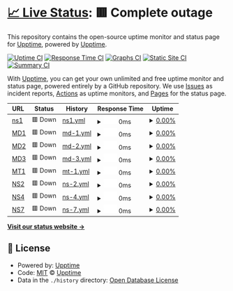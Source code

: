 # [📈 Live Status](https://upptime.github.io/upptime): <!--live status--> **🟥 Complete outage**

This repository contains the open-source uptime monitor and status page for [Upptime](https://upptime.js.org), powered by [Upptime](https://github.com/upptime/upptime).

[![Uptime CI](https://github.com/negru/upptime/workflows/Uptime%20CI/badge.svg)](https://github.com/negru/upptime/actions?query=workflow%3A%22Uptime+CI%22)
[![Response Time CI](https://github.com/negru/upptime/workflows/Response%20Time%20CI/badge.svg)](https://github.com/negru/upptime/actions?query=workflow%3A%22Response+Time+CI%22)
[![Graphs CI](https://github.com/negru/upptime/workflows/Graphs%20CI/badge.svg)](https://github.com/negru/upptime/actions?query=workflow%3A%22Graphs+CI%22)
[![Static Site CI](https://github.com/negru/upptime/workflows/Static%20Site%20CI/badge.svg)](https://github.com/negru/upptime/actions?query=workflow%3A%22Static+Site+CI%22)
[![Summary CI](https://github.com/negru/upptime/workflows/Summary%20CI/badge.svg)](https://github.com/negru/upptime/actions?query=workflow%3A%22Summary+CI%22)

With [Upptime](https://upptime.js.org), you can get your own unlimited and free uptime monitor and status page, powered entirely by a GitHub repository. We use [Issues](https://github.com/upptime/upptime/issues) as incident reports, [Actions](https://github.com/negru/upptime/actions) as uptime monitors, and [Pages](https://upptime.github.io/upptime) for the status page.

<!--start: status pages-->
<!-- This summary is generated by Upptime (https://github.com/upptime/upptime) -->
<!-- Do not edit this manually, your changes will be overwritten -->
<!-- prettier-ignore -->
| URL | Status | History | Response Time | Uptime |
| --- | ------ | ------- | ------------- | ------ |
| <img alt="" src="https://raw.githubusercontent.com/negru/upptime/master/assets/favicon.ico" height="13"> [ns1](http://208.68.19.203) | 🟥 Down | [ns1.yml](https://github.com/negru/upptime/commits/HEAD/history/ns1.yml) | <details><summary><img alt="Response time graph" src="./graphs/ns1/response-time-week.png" height="20"> 0ms</summary><br><a href="https://status.hostdent.com/history/ns1"><img alt="Response time 0" src="https://img.shields.io/endpoint?url=https%3A%2F%2Fraw.githubusercontent.com%2Fnegru%2Fupptime%2FHEAD%2Fapi%2Fns1%2Fresponse-time.json"></a><br><a href="https://status.hostdent.com/history/ns1"><img alt="24-hour response time 0" src="https://img.shields.io/endpoint?url=https%3A%2F%2Fraw.githubusercontent.com%2Fnegru%2Fupptime%2FHEAD%2Fapi%2Fns1%2Fresponse-time-day.json"></a><br><a href="https://status.hostdent.com/history/ns1"><img alt="7-day response time 0" src="https://img.shields.io/endpoint?url=https%3A%2F%2Fraw.githubusercontent.com%2Fnegru%2Fupptime%2FHEAD%2Fapi%2Fns1%2Fresponse-time-week.json"></a><br><a href="https://status.hostdent.com/history/ns1"><img alt="30-day response time 0" src="https://img.shields.io/endpoint?url=https%3A%2F%2Fraw.githubusercontent.com%2Fnegru%2Fupptime%2FHEAD%2Fapi%2Fns1%2Fresponse-time-month.json"></a><br><a href="https://status.hostdent.com/history/ns1"><img alt="1-year response time 0" src="https://img.shields.io/endpoint?url=https%3A%2F%2Fraw.githubusercontent.com%2Fnegru%2Fupptime%2FHEAD%2Fapi%2Fns1%2Fresponse-time-year.json"></a></details> | <details><summary><a href="https://status.hostdent.com/history/ns1">0.00%</a></summary><a href="https://status.hostdent.com/history/ns1"><img alt="All-time uptime 21.56%" src="https://img.shields.io/endpoint?url=https%3A%2F%2Fraw.githubusercontent.com%2Fnegru%2Fupptime%2FHEAD%2Fapi%2Fns1%2Fuptime.json"></a><br><a href="https://status.hostdent.com/history/ns1"><img alt="24-hour uptime 0.00%" src="https://img.shields.io/endpoint?url=https%3A%2F%2Fraw.githubusercontent.com%2Fnegru%2Fupptime%2FHEAD%2Fapi%2Fns1%2Fuptime-day.json"></a><br><a href="https://status.hostdent.com/history/ns1"><img alt="7-day uptime 0.00%" src="https://img.shields.io/endpoint?url=https%3A%2F%2Fraw.githubusercontent.com%2Fnegru%2Fupptime%2FHEAD%2Fapi%2Fns1%2Fuptime-week.json"></a><br><a href="https://status.hostdent.com/history/ns1"><img alt="30-day uptime 0.00%" src="https://img.shields.io/endpoint?url=https%3A%2F%2Fraw.githubusercontent.com%2Fnegru%2Fupptime%2FHEAD%2Fapi%2Fns1%2Fuptime-month.json"></a><br><a href="https://status.hostdent.com/history/ns1"><img alt="1-year uptime 0.00%" src="https://img.shields.io/endpoint?url=https%3A%2F%2Fraw.githubusercontent.com%2Fnegru%2Fupptime%2FHEAD%2Fapi%2Fns1%2Fuptime-year.json"></a></details>
| <img alt="" src="https://raw.githubusercontent.com/negru/upptime/master/assets/favicon.ico" height="13"> [MD1](http://208.68.19.200) | 🟥 Down | [md-1.yml](https://github.com/negru/upptime/commits/HEAD/history/md-1.yml) | <details><summary><img alt="Response time graph" src="./graphs/md-1/response-time-week.png" height="20"> 0ms</summary><br><a href="https://status.hostdent.com/history/md-1"><img alt="Response time 125" src="https://img.shields.io/endpoint?url=https%3A%2F%2Fraw.githubusercontent.com%2Fnegru%2Fupptime%2FHEAD%2Fapi%2Fmd-1%2Fresponse-time.json"></a><br><a href="https://status.hostdent.com/history/md-1"><img alt="24-hour response time 0" src="https://img.shields.io/endpoint?url=https%3A%2F%2Fraw.githubusercontent.com%2Fnegru%2Fupptime%2FHEAD%2Fapi%2Fmd-1%2Fresponse-time-day.json"></a><br><a href="https://status.hostdent.com/history/md-1"><img alt="7-day response time 0" src="https://img.shields.io/endpoint?url=https%3A%2F%2Fraw.githubusercontent.com%2Fnegru%2Fupptime%2FHEAD%2Fapi%2Fmd-1%2Fresponse-time-week.json"></a><br><a href="https://status.hostdent.com/history/md-1"><img alt="30-day response time 0" src="https://img.shields.io/endpoint?url=https%3A%2F%2Fraw.githubusercontent.com%2Fnegru%2Fupptime%2FHEAD%2Fapi%2Fmd-1%2Fresponse-time-month.json"></a><br><a href="https://status.hostdent.com/history/md-1"><img alt="1-year response time 0" src="https://img.shields.io/endpoint?url=https%3A%2F%2Fraw.githubusercontent.com%2Fnegru%2Fupptime%2FHEAD%2Fapi%2Fmd-1%2Fresponse-time-year.json"></a></details> | <details><summary><a href="https://status.hostdent.com/history/md-1">0.00%</a></summary><a href="https://status.hostdent.com/history/md-1"><img alt="All-time uptime 32.93%" src="https://img.shields.io/endpoint?url=https%3A%2F%2Fraw.githubusercontent.com%2Fnegru%2Fupptime%2FHEAD%2Fapi%2Fmd-1%2Fuptime.json"></a><br><a href="https://status.hostdent.com/history/md-1"><img alt="24-hour uptime 0.00%" src="https://img.shields.io/endpoint?url=https%3A%2F%2Fraw.githubusercontent.com%2Fnegru%2Fupptime%2FHEAD%2Fapi%2Fmd-1%2Fuptime-day.json"></a><br><a href="https://status.hostdent.com/history/md-1"><img alt="7-day uptime 0.00%" src="https://img.shields.io/endpoint?url=https%3A%2F%2Fraw.githubusercontent.com%2Fnegru%2Fupptime%2FHEAD%2Fapi%2Fmd-1%2Fuptime-week.json"></a><br><a href="https://status.hostdent.com/history/md-1"><img alt="30-day uptime 0.00%" src="https://img.shields.io/endpoint?url=https%3A%2F%2Fraw.githubusercontent.com%2Fnegru%2Fupptime%2FHEAD%2Fapi%2Fmd-1%2Fuptime-month.json"></a><br><a href="https://status.hostdent.com/history/md-1"><img alt="1-year uptime 0.00%" src="https://img.shields.io/endpoint?url=https%3A%2F%2Fraw.githubusercontent.com%2Fnegru%2Fupptime%2FHEAD%2Fapi%2Fmd-1%2Fuptime-year.json"></a></details>
| <img alt="" src="https://raw.githubusercontent.com/negru/upptime/master/assets/favicon.ico" height="13"> [MD2](http://208.68.19.206) | 🟥 Down | [md-2.yml](https://github.com/negru/upptime/commits/HEAD/history/md-2.yml) | <details><summary><img alt="Response time graph" src="./graphs/md-2/response-time-week.png" height="20"> 0ms</summary><br><a href="https://status.hostdent.com/history/md-2"><img alt="Response time 119" src="https://img.shields.io/endpoint?url=https%3A%2F%2Fraw.githubusercontent.com%2Fnegru%2Fupptime%2FHEAD%2Fapi%2Fmd-2%2Fresponse-time.json"></a><br><a href="https://status.hostdent.com/history/md-2"><img alt="24-hour response time 0" src="https://img.shields.io/endpoint?url=https%3A%2F%2Fraw.githubusercontent.com%2Fnegru%2Fupptime%2FHEAD%2Fapi%2Fmd-2%2Fresponse-time-day.json"></a><br><a href="https://status.hostdent.com/history/md-2"><img alt="7-day response time 0" src="https://img.shields.io/endpoint?url=https%3A%2F%2Fraw.githubusercontent.com%2Fnegru%2Fupptime%2FHEAD%2Fapi%2Fmd-2%2Fresponse-time-week.json"></a><br><a href="https://status.hostdent.com/history/md-2"><img alt="30-day response time 0" src="https://img.shields.io/endpoint?url=https%3A%2F%2Fraw.githubusercontent.com%2Fnegru%2Fupptime%2FHEAD%2Fapi%2Fmd-2%2Fresponse-time-month.json"></a><br><a href="https://status.hostdent.com/history/md-2"><img alt="1-year response time 0" src="https://img.shields.io/endpoint?url=https%3A%2F%2Fraw.githubusercontent.com%2Fnegru%2Fupptime%2FHEAD%2Fapi%2Fmd-2%2Fresponse-time-year.json"></a></details> | <details><summary><a href="https://status.hostdent.com/history/md-2">0.00%</a></summary><a href="https://status.hostdent.com/history/md-2"><img alt="All-time uptime 32.98%" src="https://img.shields.io/endpoint?url=https%3A%2F%2Fraw.githubusercontent.com%2Fnegru%2Fupptime%2FHEAD%2Fapi%2Fmd-2%2Fuptime.json"></a><br><a href="https://status.hostdent.com/history/md-2"><img alt="24-hour uptime 0.00%" src="https://img.shields.io/endpoint?url=https%3A%2F%2Fraw.githubusercontent.com%2Fnegru%2Fupptime%2FHEAD%2Fapi%2Fmd-2%2Fuptime-day.json"></a><br><a href="https://status.hostdent.com/history/md-2"><img alt="7-day uptime 0.00%" src="https://img.shields.io/endpoint?url=https%3A%2F%2Fraw.githubusercontent.com%2Fnegru%2Fupptime%2FHEAD%2Fapi%2Fmd-2%2Fuptime-week.json"></a><br><a href="https://status.hostdent.com/history/md-2"><img alt="30-day uptime 0.00%" src="https://img.shields.io/endpoint?url=https%3A%2F%2Fraw.githubusercontent.com%2Fnegru%2Fupptime%2FHEAD%2Fapi%2Fmd-2%2Fuptime-month.json"></a><br><a href="https://status.hostdent.com/history/md-2"><img alt="1-year uptime 0.00%" src="https://img.shields.io/endpoint?url=https%3A%2F%2Fraw.githubusercontent.com%2Fnegru%2Fupptime%2FHEAD%2Fapi%2Fmd-2%2Fuptime-year.json"></a></details>
| <img alt="" src="https://raw.githubusercontent.com/negru/upptime/master/assets/favicon.ico" height="13"> [MD3](http://208.68.19.201) | 🟥 Down | [md-3.yml](https://github.com/negru/upptime/commits/HEAD/history/md-3.yml) | <details><summary><img alt="Response time graph" src="./graphs/md-3/response-time-week.png" height="20"> 0ms</summary><br><a href="https://status.hostdent.com/history/md-3"><img alt="Response time 166" src="https://img.shields.io/endpoint?url=https%3A%2F%2Fraw.githubusercontent.com%2Fnegru%2Fupptime%2FHEAD%2Fapi%2Fmd-3%2Fresponse-time.json"></a><br><a href="https://status.hostdent.com/history/md-3"><img alt="24-hour response time 0" src="https://img.shields.io/endpoint?url=https%3A%2F%2Fraw.githubusercontent.com%2Fnegru%2Fupptime%2FHEAD%2Fapi%2Fmd-3%2Fresponse-time-day.json"></a><br><a href="https://status.hostdent.com/history/md-3"><img alt="7-day response time 0" src="https://img.shields.io/endpoint?url=https%3A%2F%2Fraw.githubusercontent.com%2Fnegru%2Fupptime%2FHEAD%2Fapi%2Fmd-3%2Fresponse-time-week.json"></a><br><a href="https://status.hostdent.com/history/md-3"><img alt="30-day response time 0" src="https://img.shields.io/endpoint?url=https%3A%2F%2Fraw.githubusercontent.com%2Fnegru%2Fupptime%2FHEAD%2Fapi%2Fmd-3%2Fresponse-time-month.json"></a><br><a href="https://status.hostdent.com/history/md-3"><img alt="1-year response time 0" src="https://img.shields.io/endpoint?url=https%3A%2F%2Fraw.githubusercontent.com%2Fnegru%2Fupptime%2FHEAD%2Fapi%2Fmd-3%2Fresponse-time-year.json"></a></details> | <details><summary><a href="https://status.hostdent.com/history/md-3">0.00%</a></summary><a href="https://status.hostdent.com/history/md-3"><img alt="All-time uptime 33.00%" src="https://img.shields.io/endpoint?url=https%3A%2F%2Fraw.githubusercontent.com%2Fnegru%2Fupptime%2FHEAD%2Fapi%2Fmd-3%2Fuptime.json"></a><br><a href="https://status.hostdent.com/history/md-3"><img alt="24-hour uptime 0.00%" src="https://img.shields.io/endpoint?url=https%3A%2F%2Fraw.githubusercontent.com%2Fnegru%2Fupptime%2FHEAD%2Fapi%2Fmd-3%2Fuptime-day.json"></a><br><a href="https://status.hostdent.com/history/md-3"><img alt="7-day uptime 0.00%" src="https://img.shields.io/endpoint?url=https%3A%2F%2Fraw.githubusercontent.com%2Fnegru%2Fupptime%2FHEAD%2Fapi%2Fmd-3%2Fuptime-week.json"></a><br><a href="https://status.hostdent.com/history/md-3"><img alt="30-day uptime 0.00%" src="https://img.shields.io/endpoint?url=https%3A%2F%2Fraw.githubusercontent.com%2Fnegru%2Fupptime%2FHEAD%2Fapi%2Fmd-3%2Fuptime-month.json"></a><br><a href="https://status.hostdent.com/history/md-3"><img alt="1-year uptime 0.00%" src="https://img.shields.io/endpoint?url=https%3A%2F%2Fraw.githubusercontent.com%2Fnegru%2Fupptime%2FHEAD%2Fapi%2Fmd-3%2Fuptime-year.json"></a></details>
| <img alt="" src="https://raw.githubusercontent.com/negru/upptime/master/assets/favicon-mt.ico" height="13"> [MT1](http://mt1.hostdent.com/) | 🟥 Down | [mt-1.yml](https://github.com/negru/upptime/commits/HEAD/history/mt-1.yml) | <details><summary><img alt="Response time graph" src="./graphs/mt-1/response-time-week.png" height="20"> 0ms</summary><br><a href="https://status.hostdent.com/history/mt-1"><img alt="Response time 142" src="https://img.shields.io/endpoint?url=https%3A%2F%2Fraw.githubusercontent.com%2Fnegru%2Fupptime%2FHEAD%2Fapi%2Fmt-1%2Fresponse-time.json"></a><br><a href="https://status.hostdent.com/history/mt-1"><img alt="24-hour response time 0" src="https://img.shields.io/endpoint?url=https%3A%2F%2Fraw.githubusercontent.com%2Fnegru%2Fupptime%2FHEAD%2Fapi%2Fmt-1%2Fresponse-time-day.json"></a><br><a href="https://status.hostdent.com/history/mt-1"><img alt="7-day response time 0" src="https://img.shields.io/endpoint?url=https%3A%2F%2Fraw.githubusercontent.com%2Fnegru%2Fupptime%2FHEAD%2Fapi%2Fmt-1%2Fresponse-time-week.json"></a><br><a href="https://status.hostdent.com/history/mt-1"><img alt="30-day response time 0" src="https://img.shields.io/endpoint?url=https%3A%2F%2Fraw.githubusercontent.com%2Fnegru%2Fupptime%2FHEAD%2Fapi%2Fmt-1%2Fresponse-time-month.json"></a><br><a href="https://status.hostdent.com/history/mt-1"><img alt="1-year response time 0" src="https://img.shields.io/endpoint?url=https%3A%2F%2Fraw.githubusercontent.com%2Fnegru%2Fupptime%2FHEAD%2Fapi%2Fmt-1%2Fresponse-time-year.json"></a></details> | <details><summary><a href="https://status.hostdent.com/history/mt-1">0.00%</a></summary><a href="https://status.hostdent.com/history/mt-1"><img alt="All-time uptime 33.08%" src="https://img.shields.io/endpoint?url=https%3A%2F%2Fraw.githubusercontent.com%2Fnegru%2Fupptime%2FHEAD%2Fapi%2Fmt-1%2Fuptime.json"></a><br><a href="https://status.hostdent.com/history/mt-1"><img alt="24-hour uptime 0.00%" src="https://img.shields.io/endpoint?url=https%3A%2F%2Fraw.githubusercontent.com%2Fnegru%2Fupptime%2FHEAD%2Fapi%2Fmt-1%2Fuptime-day.json"></a><br><a href="https://status.hostdent.com/history/mt-1"><img alt="7-day uptime 0.00%" src="https://img.shields.io/endpoint?url=https%3A%2F%2Fraw.githubusercontent.com%2Fnegru%2Fupptime%2FHEAD%2Fapi%2Fmt-1%2Fuptime-week.json"></a><br><a href="https://status.hostdent.com/history/mt-1"><img alt="30-day uptime 0.00%" src="https://img.shields.io/endpoint?url=https%3A%2F%2Fraw.githubusercontent.com%2Fnegru%2Fupptime%2FHEAD%2Fapi%2Fmt-1%2Fuptime-month.json"></a><br><a href="https://status.hostdent.com/history/mt-1"><img alt="1-year uptime 0.00%" src="https://img.shields.io/endpoint?url=https%3A%2F%2Fraw.githubusercontent.com%2Fnegru%2Fupptime%2FHEAD%2Fapi%2Fmt-1%2Fuptime-year.json"></a></details>
| <img alt="" src="https://raw.githubusercontent.com/negru/upptime/master/assets/favicon.ico" height="13"> [NS2](https://ns2.hostdent.com) | 🟥 Down | [ns-2.yml](https://github.com/negru/upptime/commits/HEAD/history/ns-2.yml) | <details><summary><img alt="Response time graph" src="./graphs/ns-2/response-time-week.png" height="20"> 0ms</summary><br><a href="https://status.hostdent.com/history/ns-2"><img alt="Response time 431" src="https://img.shields.io/endpoint?url=https%3A%2F%2Fraw.githubusercontent.com%2Fnegru%2Fupptime%2FHEAD%2Fapi%2Fns-2%2Fresponse-time.json"></a><br><a href="https://status.hostdent.com/history/ns-2"><img alt="24-hour response time 0" src="https://img.shields.io/endpoint?url=https%3A%2F%2Fraw.githubusercontent.com%2Fnegru%2Fupptime%2FHEAD%2Fapi%2Fns-2%2Fresponse-time-day.json"></a><br><a href="https://status.hostdent.com/history/ns-2"><img alt="7-day response time 0" src="https://img.shields.io/endpoint?url=https%3A%2F%2Fraw.githubusercontent.com%2Fnegru%2Fupptime%2FHEAD%2Fapi%2Fns-2%2Fresponse-time-week.json"></a><br><a href="https://status.hostdent.com/history/ns-2"><img alt="30-day response time 0" src="https://img.shields.io/endpoint?url=https%3A%2F%2Fraw.githubusercontent.com%2Fnegru%2Fupptime%2FHEAD%2Fapi%2Fns-2%2Fresponse-time-month.json"></a><br><a href="https://status.hostdent.com/history/ns-2"><img alt="1-year response time 0" src="https://img.shields.io/endpoint?url=https%3A%2F%2Fraw.githubusercontent.com%2Fnegru%2Fupptime%2FHEAD%2Fapi%2Fns-2%2Fresponse-time-year.json"></a></details> | <details><summary><a href="https://status.hostdent.com/history/ns-2">0.00%</a></summary><a href="https://status.hostdent.com/history/ns-2"><img alt="All-time uptime 33.08%" src="https://img.shields.io/endpoint?url=https%3A%2F%2Fraw.githubusercontent.com%2Fnegru%2Fupptime%2FHEAD%2Fapi%2Fns-2%2Fuptime.json"></a><br><a href="https://status.hostdent.com/history/ns-2"><img alt="24-hour uptime 0.00%" src="https://img.shields.io/endpoint?url=https%3A%2F%2Fraw.githubusercontent.com%2Fnegru%2Fupptime%2FHEAD%2Fapi%2Fns-2%2Fuptime-day.json"></a><br><a href="https://status.hostdent.com/history/ns-2"><img alt="7-day uptime 0.00%" src="https://img.shields.io/endpoint?url=https%3A%2F%2Fraw.githubusercontent.com%2Fnegru%2Fupptime%2FHEAD%2Fapi%2Fns-2%2Fuptime-week.json"></a><br><a href="https://status.hostdent.com/history/ns-2"><img alt="30-day uptime 0.00%" src="https://img.shields.io/endpoint?url=https%3A%2F%2Fraw.githubusercontent.com%2Fnegru%2Fupptime%2FHEAD%2Fapi%2Fns-2%2Fuptime-month.json"></a><br><a href="https://status.hostdent.com/history/ns-2"><img alt="1-year uptime 0.00%" src="https://img.shields.io/endpoint?url=https%3A%2F%2Fraw.githubusercontent.com%2Fnegru%2Fupptime%2FHEAD%2Fapi%2Fns-2%2Fuptime-year.json"></a></details>
| <img alt="" src="https://raw.githubusercontent.com/negru/upptime/master/assets/favicon.ico" height="13"> [NS4](http://208.68.19.204) | 🟥 Down | [ns-4.yml](https://github.com/negru/upptime/commits/HEAD/history/ns-4.yml) | <details><summary><img alt="Response time graph" src="./graphs/ns-4/response-time-week.png" height="20"> 0ms</summary><br><a href="https://status.hostdent.com/history/ns-4"><img alt="Response time 0" src="https://img.shields.io/endpoint?url=https%3A%2F%2Fraw.githubusercontent.com%2Fnegru%2Fupptime%2FHEAD%2Fapi%2Fns-4%2Fresponse-time.json"></a><br><a href="https://status.hostdent.com/history/ns-4"><img alt="24-hour response time 0" src="https://img.shields.io/endpoint?url=https%3A%2F%2Fraw.githubusercontent.com%2Fnegru%2Fupptime%2FHEAD%2Fapi%2Fns-4%2Fresponse-time-day.json"></a><br><a href="https://status.hostdent.com/history/ns-4"><img alt="7-day response time 0" src="https://img.shields.io/endpoint?url=https%3A%2F%2Fraw.githubusercontent.com%2Fnegru%2Fupptime%2FHEAD%2Fapi%2Fns-4%2Fresponse-time-week.json"></a><br><a href="https://status.hostdent.com/history/ns-4"><img alt="30-day response time 0" src="https://img.shields.io/endpoint?url=https%3A%2F%2Fraw.githubusercontent.com%2Fnegru%2Fupptime%2FHEAD%2Fapi%2Fns-4%2Fresponse-time-month.json"></a><br><a href="https://status.hostdent.com/history/ns-4"><img alt="1-year response time 0" src="https://img.shields.io/endpoint?url=https%3A%2F%2Fraw.githubusercontent.com%2Fnegru%2Fupptime%2FHEAD%2Fapi%2Fns-4%2Fresponse-time-year.json"></a></details> | <details><summary><a href="https://status.hostdent.com/history/ns-4">0.00%</a></summary><a href="https://status.hostdent.com/history/ns-4"><img alt="All-time uptime 33.08%" src="https://img.shields.io/endpoint?url=https%3A%2F%2Fraw.githubusercontent.com%2Fnegru%2Fupptime%2FHEAD%2Fapi%2Fns-4%2Fuptime.json"></a><br><a href="https://status.hostdent.com/history/ns-4"><img alt="24-hour uptime 0.00%" src="https://img.shields.io/endpoint?url=https%3A%2F%2Fraw.githubusercontent.com%2Fnegru%2Fupptime%2FHEAD%2Fapi%2Fns-4%2Fuptime-day.json"></a><br><a href="https://status.hostdent.com/history/ns-4"><img alt="7-day uptime 0.00%" src="https://img.shields.io/endpoint?url=https%3A%2F%2Fraw.githubusercontent.com%2Fnegru%2Fupptime%2FHEAD%2Fapi%2Fns-4%2Fuptime-week.json"></a><br><a href="https://status.hostdent.com/history/ns-4"><img alt="30-day uptime 0.00%" src="https://img.shields.io/endpoint?url=https%3A%2F%2Fraw.githubusercontent.com%2Fnegru%2Fupptime%2FHEAD%2Fapi%2Fns-4%2Fuptime-month.json"></a><br><a href="https://status.hostdent.com/history/ns-4"><img alt="1-year uptime 0.00%" src="https://img.shields.io/endpoint?url=https%3A%2F%2Fraw.githubusercontent.com%2Fnegru%2Fupptime%2FHEAD%2Fapi%2Fns-4%2Fuptime-year.json"></a></details>
| <img alt="" src="https://raw.githubusercontent.com/negru/upptime/master/assets/favicon.ico" height="13"> [NS7](http://68.148.200.253) | 🟥 Down | [ns-7.yml](https://github.com/negru/upptime/commits/HEAD/history/ns-7.yml) | <details><summary><img alt="Response time graph" src="./graphs/ns-7/response-time-week.png" height="20"> 0ms</summary><br><a href="https://status.hostdent.com/history/ns-7"><img alt="Response time 0" src="https://img.shields.io/endpoint?url=https%3A%2F%2Fraw.githubusercontent.com%2Fnegru%2Fupptime%2FHEAD%2Fapi%2Fns-7%2Fresponse-time.json"></a><br><a href="https://status.hostdent.com/history/ns-7"><img alt="24-hour response time 0" src="https://img.shields.io/endpoint?url=https%3A%2F%2Fraw.githubusercontent.com%2Fnegru%2Fupptime%2FHEAD%2Fapi%2Fns-7%2Fresponse-time-day.json"></a><br><a href="https://status.hostdent.com/history/ns-7"><img alt="7-day response time 0" src="https://img.shields.io/endpoint?url=https%3A%2F%2Fraw.githubusercontent.com%2Fnegru%2Fupptime%2FHEAD%2Fapi%2Fns-7%2Fresponse-time-week.json"></a><br><a href="https://status.hostdent.com/history/ns-7"><img alt="30-day response time 0" src="https://img.shields.io/endpoint?url=https%3A%2F%2Fraw.githubusercontent.com%2Fnegru%2Fupptime%2FHEAD%2Fapi%2Fns-7%2Fresponse-time-month.json"></a><br><a href="https://status.hostdent.com/history/ns-7"><img alt="1-year response time 0" src="https://img.shields.io/endpoint?url=https%3A%2F%2Fraw.githubusercontent.com%2Fnegru%2Fupptime%2FHEAD%2Fapi%2Fns-7%2Fresponse-time-year.json"></a></details> | <details><summary><a href="https://status.hostdent.com/history/ns-7">0.00%</a></summary><a href="https://status.hostdent.com/history/ns-7"><img alt="All-time uptime 33.02%" src="https://img.shields.io/endpoint?url=https%3A%2F%2Fraw.githubusercontent.com%2Fnegru%2Fupptime%2FHEAD%2Fapi%2Fns-7%2Fuptime.json"></a><br><a href="https://status.hostdent.com/history/ns-7"><img alt="24-hour uptime 0.00%" src="https://img.shields.io/endpoint?url=https%3A%2F%2Fraw.githubusercontent.com%2Fnegru%2Fupptime%2FHEAD%2Fapi%2Fns-7%2Fuptime-day.json"></a><br><a href="https://status.hostdent.com/history/ns-7"><img alt="7-day uptime 0.00%" src="https://img.shields.io/endpoint?url=https%3A%2F%2Fraw.githubusercontent.com%2Fnegru%2Fupptime%2FHEAD%2Fapi%2Fns-7%2Fuptime-week.json"></a><br><a href="https://status.hostdent.com/history/ns-7"><img alt="30-day uptime 0.00%" src="https://img.shields.io/endpoint?url=https%3A%2F%2Fraw.githubusercontent.com%2Fnegru%2Fupptime%2FHEAD%2Fapi%2Fns-7%2Fuptime-month.json"></a><br><a href="https://status.hostdent.com/history/ns-7"><img alt="1-year uptime 0.00%" src="https://img.shields.io/endpoint?url=https%3A%2F%2Fraw.githubusercontent.com%2Fnegru%2Fupptime%2FHEAD%2Fapi%2Fns-7%2Fuptime-year.json"></a></details>

<!--end: status pages-->

[**Visit our status website →**](https://upptime.github.io/upptime)

## 📄 License

- Powered by: [Upptime](https://github.com/upptime/upptime)
- Code: [MIT](./LICENSE) © [Upptime](https://upptime.js.org)
- Data in the `./history` directory: [Open Database License](https://opendatacommons.org/licenses/odbl/1-0/)
